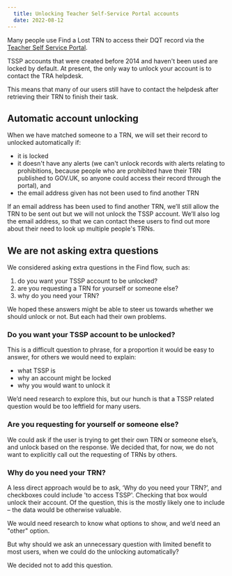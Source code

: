 ```yaml
---
  title: Unlocking Teacher Self-Service Portal accounts
  date: 2022-08-12
---
```


Many people use Find a Lost TRN to access their DQT record via the [Teacher Self Service Portal]().

TSSP accounts that were created before 2014 and haven't been used are locked by default. At present, the only way to unlock your account is to contact the TRA helpdesk.

This means that many of our users still have to contact the helpdesk after retrieving their TRN to finish their task.

## Automatic account unlocking

When we have matched someone to a TRN, we will set their record to unlocked automatically if:
- it is locked
- it doesn't have any alerts (we can't unlock records with alerts relating to prohibitions, because people who are prohibited have their TRN published to GOV.UK, so anyone could access their record through the portal), and
- the email address given has not been used to find another TRN

If an email address has been used to find another TRN, we’ll still allow the TRN to be sent out but we will not unlock the TSSP account. We’ll also log the email address, so that we can contact these users to find out more about their need to look up multiple people's TRNs.

## We are not asking extra questions

We considered asking extra questions in the Find flow, such as:

1. do you want your TSSP account to be unlocked?
2. are you requesting a TRN for yourself or someone else?
3. why do you need your TRN?

We hoped these answers might be able to steer us towards whether we should unlock or not. But each had their own problems.

### Do you want your TSSP account to be unlocked?

This is a difficult question to phrase, for a proportion it would be easy to answer, for others we would need to explain:

- what TSSP is
- why an account might be locked
- why you would want to unlock it

We’d need research to explore this, but our hunch is that a TSSP related question would be too leftfield for many users.

### Are you requesting for yourself or someone else?

We could ask if the user is trying to get their own TRN or someone else’s, and unlock based on the response. We decided that, for now, we do not want to explicitly call out the requesting of TRNs by others.

### Why do you need your TRN?

A less direct approach would be to ask, ‘Why do you need your TRN?’, and checkboxes could include 'to access TSSP'. Checking that box would unlock their account. Of the question, this is the mostly likely one to include – the data would be otherwise valuable.

We would need research to know what options to show, and we’d need an "other" option.

But why should we ask an unnecessary question with limited benefit to most users, when we could do the unlocking automatically?

We decided not to add this question.
